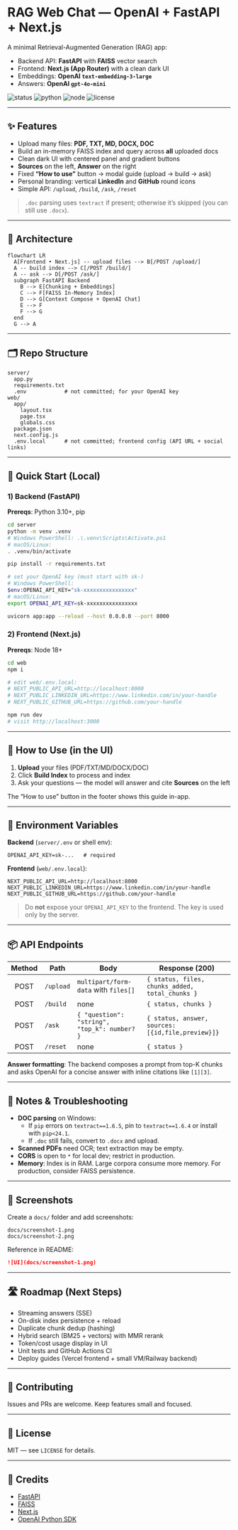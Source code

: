 # RAG Web Chat — OpenAI + FastAPI + Next.js

A minimal Retrieval-Augmented Generation (RAG) app:

- Backend API: **FastAPI** with **FAISS** vector search  
- Frontend: **Next.js (App Router)** with a clean dark UI  
- Embeddings: **OpenAI `text-embedding-3-large`**  
- Answers: **OpenAI `gpt-4o-mini`**

![status](https://img.shields.io/badge/status-active-success)
![python](https://img.shields.io/badge/python-3.10+-blue)
![node](https://img.shields.io/badge/node-18+-green)
![license](https://img.shields.io/badge/license-MIT-lightgrey)

---

## ✨ Features

- Upload many files: **PDF, TXT, MD, DOCX, DOC**
- Build an in-memory FAISS index and query across **all** uploaded docs
- Clean dark UI with centered panel and gradient buttons
- **Sources** on the left, **Answer** on the right
- Fixed **“How to use”** button → modal guide (upload → build → ask)
- Personal branding: vertical **LinkedIn** and **GitHub** round icons
- Simple API: `/upload`, `/build`, `/ask`, `/reset`

> `.doc` parsing uses `textract` if present; otherwise it’s skipped (you can still use `.docx`).

---

## 🧭 Architecture

```mermaid
flowchart LR
  A[Frontend • Next.js] -- upload files --> B[/POST /upload/]
  A -- build index --> C[/POST /build/]
  A -- ask --> D[/POST /ask/]
  subgraph FastAPI Backend
    B --> E[Chunking + Embeddings]
    C --> F[FAISS In-Memory Index]
    D --> G[Context Compose + OpenAI Chat]
    E --> F
    F --> G
  end
  G --> A
```

---

## 🗂 Repo Structure

```
server/
  app.py
  requirements.txt
  .env            # not committed; for your OpenAI key
web/
  app/
    layout.tsx
    page.tsx
    globals.css
  package.json
  next.config.js
  .env.local      # not committed; frontend config (API URL + social links)
```

---

## 🚀 Quick Start (Local)

### 1) Backend (FastAPI)

**Prereqs**: Python 3.10+, pip

```bash
cd server
python -m venv .venv
# Windows PowerShell: .\.venv\Scripts\Activate.ps1
# macOS/Linux:
. .venv/bin/activate

pip install -r requirements.txt

# set your OpenAI key (must start with sk-)
# Windows PowerShell:
$env:OPENAI_API_KEY="sk-xxxxxxxxxxxxxxxx"
# macOS/Linux:
export OPENAI_API_KEY=sk-xxxxxxxxxxxxxxxx

uvicorn app:app --reload --host 0.0.0.0 --port 8000
```

### 2) Frontend (Next.js)

**Prereqs**: Node 18+

```bash
cd web
npm i

# edit web/.env.local:
# NEXT_PUBLIC_API_URL=http://localhost:8000
# NEXT_PUBLIC_LINKEDIN_URL=https://www.linkedin.com/in/your-handle
# NEXT_PUBLIC_GITHUB_URL=https://github.com/your-handle

npm run dev
# visit http://localhost:3000
```

---

## 🧪 How to Use (in the UI)

1. **Upload** your files (PDF/TXT/MD/DOCX/DOC)  
2. Click **Build Index** to process and index  
3. Ask your questions — the model will answer and cite **Sources** on the left

The “How to use” button in the footer shows this guide in-app.

---

## 🔑 Environment Variables

**Backend** (`server/.env` or shell env):
```
OPENAI_API_KEY=sk-...   # required
```

**Frontend** (`web/.env.local`):
```
NEXT_PUBLIC_API_URL=http://localhost:8000
NEXT_PUBLIC_LINKEDIN_URL=https://www.linkedin.com/in/your-handle
NEXT_PUBLIC_GITHUB_URL=https://github.com/your-handle
```

> Do **not** expose your `OPENAI_API_KEY` to the frontend. The key is used only by the server.

---

## 📦 API Endpoints

| Method | Path     | Body                                          | Response (200)                                   |
|:------:|----------|-----------------------------------------------|--------------------------------------------------|
| POST   | `/upload`| `multipart/form-data` with `files[]`          | `{ status, files, chunks_added, total_chunks }`  |
| POST   | `/build` | none                                          | `{ status, chunks }`                             |
| POST   | `/ask`   | `{ "question": "string", "top_k": number? }`  | `{ status, answer, sources:[{id,file,preview}]}` |
| POST   | `/reset` | none                                          | `{ status }`                                     |

**Answer formatting**: The backend composes a prompt from top-K chunks and asks OpenAI for a concise answer with inline citations like `[1][3]`.

---

## 📝 Notes & Troubleshooting

- **DOC parsing** on Windows:
  - If `pip` errors on `textract==1.6.5`, pin to `textract==1.6.4` or install with `pip<24.1`.
  - If `.doc` still fails, convert to `.docx` and upload.
- **Scanned PDFs** need OCR; text extraction may be empty.
- **CORS** is open to `*` for local dev; restrict in production.
- **Memory**: Index is in RAM. Large corpora consume more memory. For production, consider FAISS persistence.

---

## 📸 Screenshots

Create a `docs/` folder and add screenshots:

```
docs/screenshot-1.png
docs/screenshot-2.png
```

Reference in README:

```md
![UI](docs/screenshot-1.png)
```

---

## 🛣️ Roadmap (Next Steps)

- Streaming answers (SSE)
- On-disk index persistence + reload
- Duplicate chunk dedup (hashing)
- Hybrid search (BM25 + vectors) with MMR rerank
- Token/cost usage display in UI
- Unit tests and GitHub Actions CI
- Deploy guides (Vercel frontend + small VM/Railway backend)

---

## 🤝 Contributing

Issues and PRs are welcome. Keep features small and focused.

---

## 📄 License

MIT — see `LICENSE` for details.

---

## 🙌 Credits

- [FastAPI](https://fastapi.tiangolo.com/)
- [FAISS](https://github.com/facebookresearch/faiss)
- [Next.js](https://nextjs.org/)
- [OpenAI Python SDK](https://github.com/openai/openai-python)
